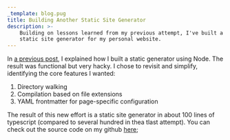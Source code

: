 ```yaml
---
_template: blog.pug
title: Building Another Static Site Generator
description: >-
    Building on lessons learned from my previous attempt, I've built a simpler
    static site generator for my personal website.
---
```


In [a previous post][1], I explained how I built a static generator using Node.
The result was functional but very hacky. I chose to revisit and simplify,
identifying the core features I wanted:

1. Directory walking
2. Compilation based on file extensions
3. YAML frontmatter for page-specific configuration

The result of this new effort is a static site generator in about 100 lines of
typescript (compared to several hundred in thea tlast attempt). You can check
out the source code on my github [here][2];

[1]: 00-Building-a-Static-Site-Generator.md
[2]: https://github.com/littlebenlittle/littlebenlittle.github.io
